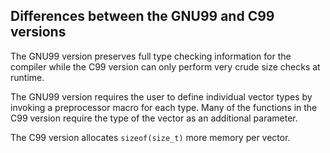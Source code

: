 ## Differences between the GNU99 and C99 versions

The GNU99 version preserves full type checking information for the compiler
while the C99 version can only perform very crude size checks at runtime.

The GNU99 version requires the user to define individual vector types by
invoking a preprocessor macro for each type. Many of the functions in the C99
version require the type of the vector as an additional parameter.

The C99 version allocates `sizeof(size_t)` more memory per vector.
